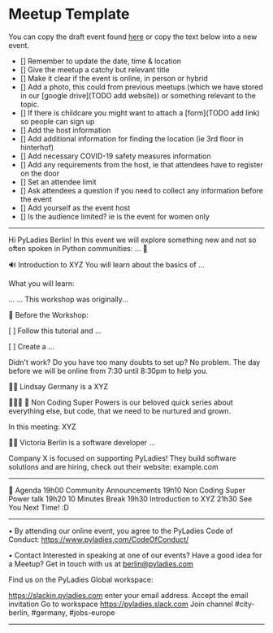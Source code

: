 # Meetup Template

You can copy the draft event found [here](https://www.meetup.com/pyladies-berlin/events/279950871) or copy the text below into a new event.

- [] Remember to update the date, time & location
- [] Give the meetup a catchy but relevant title
- [] Make it clear if the event is online, in person or hybrid
- [] Add a photo, this could from previous meetups (which we have stored in our [google drive](TODO add website)) or something relevant to the topic.
- [] If there is childcare you might want to attach a [form](TODO add link) so people can sign up
- [] Add the host information
- [] Add additional information for finding the location (ie 3rd floor in hinterhof)
- [] Add necessary COVID-19 safety measures information
- [] Add any requirements from the host, ie that attendees have to register on the door
- [] Set an attendee limit
- [] Ask attendees a question if you need to collect any information before the event
- [] Add yourself as the event host
- [] Is the audience limited? ie is the event for women only


---


Hi PyLadies Berlin! In this event we will explore something new and not so often spoken in Python communities: ... 🥳

🔊 Introduction to XYZ
You will learn about the basics of ...

What you will learn:

...
...
This workshop was originally...

🚨 Before the Workshop:

[ ] Follow this tutorial and ...

[ ] Create a ...

Didn't work? Do you have too many doubts to set up? No problem. The day before we will be online from 7:30 until 8:30pm to help you.

👩‍💻 Lindsay Germany is a XYZ

🦸🏻‍♀️ 🦹 Non Coding Super Powers is our beloved quick series about everything else, but code, that we need to be nurtured and grown.

In this meeting: XYZ

👩‍💻 Victoria Berlin is a software developer ...

Company X is focused on supporting PyLadies! They build software solutions and are hiring, check out their website: example.com

---

📆 Agenda
19h00 Community Announcements
19h10 Non Coding Super Power talk
19h20 10 Minutes Break
19h30 Introduction to XYZ
21h30 See You Next Time! :D

---
• By attending our online event, you agree to the PyLadies Code of Conduct: https://www.pyladies.com/CodeOfConduct/

• Contact
Interested in speaking at one of our events? Have a good idea for a Meetup? Get in touch with us at berlin@pyladies.com

Find us on the PyLadies Global workspace:

https://slackin.pyladies.com enter your email address.
Accept the email invitation
Go to workspace https://pyladies.slack.com
Join channel #city-berlin, #germany, #jobs-europe

---
